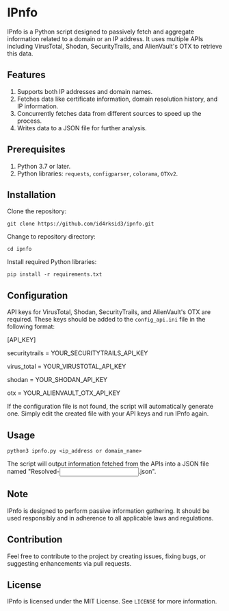 # IPnfo

IPnfo is a Python script designed to passively fetch and aggregate information related to a domain or an IP address. It uses multiple APIs including VirusTotal, Shodan, SecurityTrails, and AlienVault's OTX to retrieve this data.

## Features

1. Supports both IP addresses and domain names.
2. Fetches data like certificate information, domain resolution history, and IP information.
3. Concurrently fetches data from different sources to speed up the process.
4. Writes data to a JSON file for further analysis.

## Prerequisites

1. Python 3.7 or later.
2. Python libraries: `requests`, `configparser`, `colorama`, `OTXv2`.

## Installation

Clone the repository:

`git clone https://github.com/id4rksid3/ipnfo.git`

Change to repository directory:

`cd ipnfo`

Install required Python libraries:

`pip install -r requirements.txt`

## Configuration

API keys for VirusTotal, Shodan, SecurityTrails, and AlienVault's OTX are required. These keys should be added to the `config_api.ini` file in the following format:

[API_KEY]

securitytrails = YOUR_SECURITYTRAILS_API_KEY

virus_total = YOUR_VIRUSTOTAL_API_KEY

shodan = YOUR_SHODAN_API_KEY

otx = YOUR_ALIENVAULT_OTX_API_KEY

If the configuration file is not found, the script will automatically generate one. Simply edit the created file with your API keys and run IPnfo again.

## Usage

`python3 ipnfo.py <ip_address or domain_name>`

The script will output information fetched from the APIs into a JSON file named "Resolved-<input>.json".

## Note

IPnfo is designed to perform passive information gathering. It should be used responsibly and in adherence to all applicable laws and regulations.

## Contribution

Feel free to contribute to the project by creating issues, fixing bugs, or suggesting enhancements via pull requests.

## License

IPnfo is licensed under the MIT License. See `LICENSE` for more information.
